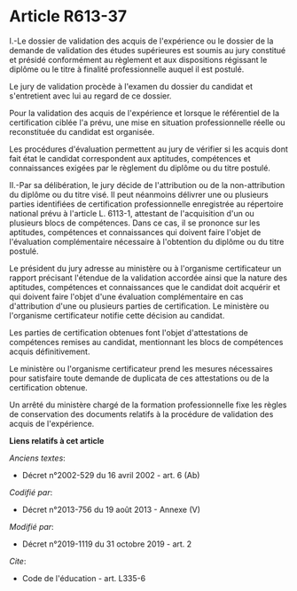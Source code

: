 # Article R613-37

I.-Le dossier de validation des acquis de l'expérience ou le dossier de la demande de validation des études supérieures est
soumis au jury constitué et présidé conformément au règlement et aux dispositions régissant le diplôme ou le titre à finalité
professionnelle auquel il est postulé.

Le jury de validation procède à l'examen du dossier du candidat et s'entretient avec lui au regard de ce dossier.

Pour la validation des acquis de l'expérience et lorsque le référentiel de la certification ciblée l'a prévu, une mise en
situation professionnelle réelle ou reconstituée du candidat est organisée.

Les procédures d'évaluation permettent au jury de vérifier si les acquis dont fait état le candidat correspondent aux
aptitudes, compétences et connaissances exigées par le règlement du diplôme ou du titre postulé.

II.-Par sa délibération, le jury décide de l'attribution ou de la non-attribution du diplôme ou du titre visé. Il peut
néanmoins délivrer une ou plusieurs parties identifiées de certification professionnelle enregistrée au répertoire national
prévu à l'article L. 6113-1, attestant de l'acquisition d'un ou plusieurs blocs de compétences. Dans ce cas, il se prononce
sur les aptitudes, compétences et connaissances qui doivent faire l'objet de l'évaluation complémentaire nécessaire à
l'obtention du diplôme ou du titre postulé.

Le président du jury adresse au ministère ou à l'organisme certificateur un rapport précisant l'étendue de la validation
accordée ainsi que la nature des aptitudes, compétences et connaissances que le candidat doit acquérir et qui doivent faire
l'objet d'une évaluation complémentaire en cas d'attribution d'une ou plusieurs parties de certification. Le ministère ou
l'organisme certificateur notifie cette décision au candidat.

Les parties de certification obtenues font l'objet d'attestations de compétences remises au candidat, mentionnant les blocs
de compétences acquis définitivement.

Le ministère ou l'organisme certificateur prend les mesures nécessaires pour satisfaire toute demande de duplicata de ces
attestations ou de la certification obtenue.

Un arrêté du ministère chargé de la formation professionnelle fixe les règles de conservation des documents relatifs à la
procédure de validation des acquis de l'expérience.

**Liens relatifs à cet article**

_Anciens textes_:

  - Décret n°2002-529 du 16 avril 2002 - art. 6 (Ab)

_Codifié par_:

  - Décret n°2013-756 du 19 août 2013 -  Annexe (V)

_Modifié par_:

  - Décret n°2019-1119 du 31 octobre 2019 - art. 2

_Cite_:

  - Code de l'éducation - art. L335-6
